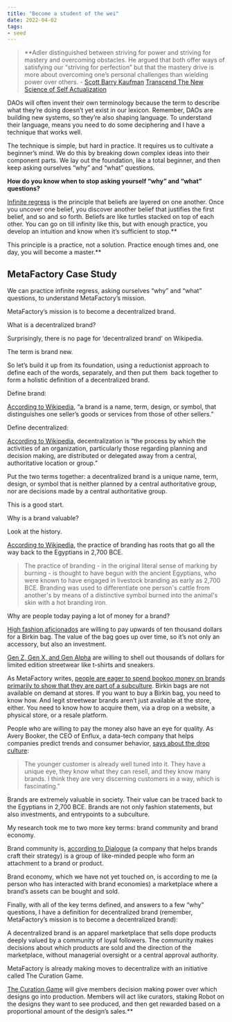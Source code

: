 ```yaml
---
title: "Become a student of the wei"
date: 2022-04-02
tags:
- seed
---
```


>**Adler distinguished between striving for power and striving for mastery and overcoming obstacles. He argued that both offer ways of satisfying our “striving for perfection” but that the mastery drive is more about overcoming one’s personal challenges than wielding power over others.
	- [Scott Barry Kaufman](/notes/Scott%20Barry%20Kaufman.md) [Transcend The New Science of Self Actualization](/notes/Transcend%20The%20New%20Science%20of%20Self%20Actualization.md)

DAOs will often invent their own terminology because the term to describe what they’re doing doesn’t yet exist in our lexicon. Remember, DAOs are building new systems, so they’re also shaping language. To understand their language, means you need to do some deciphering and I have a technique that works well.

The technique is simple, but hard in practice. It requires us to cultivate a beginner’s mind. We do this by breaking down complex ideas into their component parts. We lay out the foundation, like a total beginner, and then keep asking ourselves “why” and “what” questions. 

**How do you know when to stop asking yourself “why” and “what” questions?**

[Infinite regress](https://en.wikipedia.org/wiki/Infinite_regress) is the principle that beliefs are layered on one another. Once you uncover one belief, you discover another belief that justifies the first belief, and so and so forth. Beliefs are like turtles stacked on top of each other. You can go on till infinity like this, but with enough practice, you develop an intuition and know when it’s sufficient to stop.**

This principle is a practice, not a solution. Practice enough times and, one day, you will become a master.**

## MetaFactory Case Study
We can practice infinite regress, asking ourselves “why” and “what” questions, to understand MetaFactory’s mission. 

MetaFactory’s mission is to become a decentralized brand. 

What is a decentralized brand? 

Surprisingly, there is no page for ‘decentralized brand' on Wikipedia.

The term is brand new.

So let’s build it up from its foundation, using a reductionist approach to define each of the words, separately, and then put them  back together to form a holistic definition of a decentralized brand.

Define brand:

[According to Wikipedia](https://en.wikipedia.org/wiki/Brand), “a brand is a name, term, design, or symbol, that distinguishes one seller’s goods or services from those of other sellers.”

Define decentralized: 

[According to Wikipedia,](https://en.wikipedia.org/wiki/Decentralization) decentralization is “the process by which the activities of an organization, particularly those regarding planning and decision making, are distributed or delegated away from a central, authoritative location or group.”

Put the two terms together: a decentralized brand is a unique name, term, design, or symbol that is neither planned by a central authoritative group, nor are decisions made by a central authoritative group.

This is a good start. 

Why is a brand valuable?

Look at the history.

[According to Wikipedia](https://en.wikipedia.org/wiki/Brand), the practice of branding has roots that go all the way back to the Egyptians in 2,700 BCE.

>The practice of branding - in the original literal sense of marking by burning - is thought to have begun with the ancient Egyptians, who were known to have engaged in livestock branding as early as 2,700 BCE. Branding was used to differentiate one person's cattle from another's by means of a distinctive symbol burned into the animal's skin with a hot branding iron.


Why are people today paying a lot of money for a brand?

[High fashion aficionados](https://www.insider.com/guides/style/how-to-buy-a-birkin-bag) are willing to pay upwards of ten thousand dollars for a Birkin bag. The value of the bag goes up over time, so it’s not only an accessory, but also an investment. 
  
[Gen Z, Gen X, and Gen Alpha](https://consensys.net/blog/enterprise-blockchain/decentralized-brand-economies-the-key-to-blockchain-mass-adoption/) are willing to shell out thousands of dollars for limited edition streetwear like t-shirts and sneakers. 

As MetaFactory writes, [people are eager to spend bookoo money on brands primarily to show that they are part of a subculture](https://themetafactory.medium.com/metafactory-rearchitecting-culture-for-the-digital-metaverse-df2693b7ec3b). Birkin bags are not available on demand at stores. If you want to buy a Birkin bag, you need to know how. And legit streetwear brands aren’t just available at the store, either. You need to know how to acquire them, via a drop on a website, a physical store, or a resale platform. 

People who are willing to pay the money also have an eye for quality. As Avery Booker, the CEO of Enflux, a data-tech company that helps companies predict trends and consumer behavior, [says about the drop culture](https://bbc.com/worklife/article/20180205-the-hype-machine-streetwear-and-the-business-of-scarcity): 

>The younger customer is already well tuned into it. They have a unique eye, they know what they can resell, and they know many brands. I think they are very discerning customers in a way, which is fascinating.”

Brands are extremely valuable in society. Their value can be traced back to the Egyptians in 2,700 BCE. Brands are not only fashion statements, but also investments, and entrypoints to a subculture.

My research took me to two more key terms: brand community and brand economy. 

Brand community is, [according to Dialogue](https://www.archantdialogue.co.uk/blog/how-to-create-a-brand-community-set-up-and-success) (a company that helps brands craft their strategy) is a group of like-minded people who form an attachment to a brand or product.

Brand economy, which we have not yet touched on, is according to me (a person who has interacted with brand economies) a marketplace where a brand’s assets can be bought and sold. 

Finally, with all of the key terms defined, and answers to a few “why” questions, I have a definition for decentralized brand (remember, MetaFactory’s mission is to become a decentralized brand): 

A decentralized brand is an apparel marketplace that sells dope products deeply valued by a community of loyal followers. The community makes decisions about which products are sold and the direction of the marketplace, without managerial oversight or a central approval authority.

MetaFactory is already making moves to decentralize with an initiative called The Curation Game. 

[The Curation Game](https://twitter.com/TheMetaFactory/status/1347218505108656128?s=20&t=eZ121ANHo1VmhfAum_QN8Q) will give members decision making power over which designs go into production. Members will act like curators, staking Robot on the designs they want to see produced, and then get rewarded based on a proportional amount of the design’s sales.**